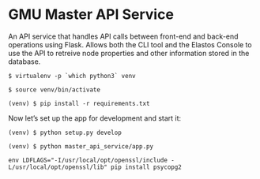# GMU Master API Service

An API service that handles API calls between front-end and back-end operations using Flask. Allows both the CLI tool and the Elastos Console to use the API to retreive node properties and other information stored in the database.

```
$ virtualenv -p `which python3` venv
```

```
$ source venv/bin/activate
```

```
(venv) $ pip install -r requirements.txt
```

Now let’s set up the app for development and start it:

```
(venv) $ python setup.py develop
```

```
(venv) $ python master_api_service/app.py
```

```
env LDFLAGS="-I/usr/local/opt/openssl/include -L/usr/local/opt/openssl/lib" pip install psycopg2
```
